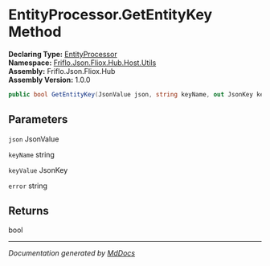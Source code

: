 ﻿<!--  
  <auto-generated>   
    The contents of this file were generated by a tool.  
    Changes to this file may be list if the file is regenerated  
  </auto-generated>   
-->

# EntityProcessor.GetEntityKey Method

**Declaring Type:** [EntityProcessor](../index.md)  
**Namespace:** [Friflo.Json.Fliox.Hub.Host.Utils](../../index.md)  
**Assembly:** Friflo.Json.Fliox.Hub  
**Assembly Version:** 1.0.0

```csharp
public bool GetEntityKey(JsonValue json, string keyName, out JsonKey keyValue, out string error);
```

## Parameters

`json`  JsonValue

`keyName`  string

`keyValue`  JsonKey

`error`  string

## Returns

bool

___

*Documentation generated by [MdDocs](https://github.com/ap0llo/mddocs)*
